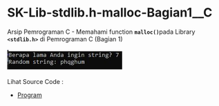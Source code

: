 # SK-Lib-stdlib.h-malloc-Bagian1__C
Arsip Pemrograman C - Memahami function <code><b>malloc()</b></code>pada Library <code><b>&lt;stdlib.h></b></code> di Pemrograman C (Bagian 1)<br><br>
<img src="https://github.com/RizkyKhapidsyah/SK-Lib-stdlib.h-malloc-Bagian1__C/blob/master/SK-Lib-stdlib.h-malloc-Bagian1__C/x64/result/001.JPG"><br><br>
Lihat Source Code : <br>
- <a href="https://github.com/RizkyKhapidsyah/SK-Lib-stdlib.h-malloc-Bagian1__C/blob/master/SK-Lib-stdlib.h-malloc-Bagian1__C/Source.c">Program</a>
